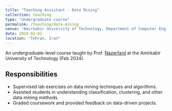 ```yaml
---
title: "Teaching Assistant - Data Mining"
collection: teaching
type: "Undergraduate course"
permalink: /teaching/data-mining
venue: "Amirkabir University of Technology, Department of Computer Engineering"
date: 2024-02-01
location: "Tehran, Iran"
---
```

An undergraduate-level course taught by Prof. [Nazerfard](https://scholar.google.com/citations?user=ZA9rRWAAAAAJ&hl=en) at the Amirkabir University of Technology (Feb 2024).

## Responsibilities

- Supervised lab exercises on data mining techniques and algorithms.
- Assisted students in understanding classification, clustering, and other data mining methods.
- Graded coursework and provided feedback on data-driven projects.
